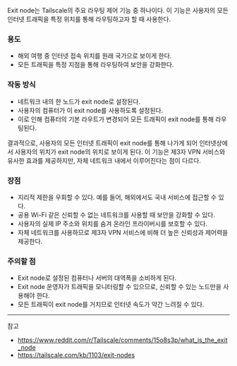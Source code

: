 Exit node는 Tailscale의 주요 라우팅 제어 기능 중 하나이다. 이 기능은 사용자의 모든 인터넷 트래픽을 특정 위치를 통해 라우팅하고자 할 때 사용한다.

### 용도

- 해외 여행 중 인터넷 접속 위치를 원래 국가으로 보이게 한다.
- 모든 트래픽을 특정 지점을 통해 라우팅하여 보안을 강화한다.

### 작동 방식

- 네트워크 내의 한 노드가 exit node로 설정된다.
- 사용자의 컴퓨터가 이 exit node를 사용하도록 설정된다.
- 이로 인해 컴퓨터의 기본 라우트가 변경되어 모든 트래픽이 exit node를 통해 라우팅된다.

결과적으로, 사용자의 모든 인터넷 트래픽이 exit node를 통해 나가게 되어 인터넷상에서 사용자의 위치가 exit node의 위치로 보이게 된다. 이 기능은 제3자 VPN 서비스와 유사한 효과를 제공하지만, 자체 네트워크 내에서 이루어진다는 점이 다르다.

### 장점

- 지리적 제한을 우회할 수 있다. 예를 들어, 해외에서도 국내 서비스에 접근할 수 있다.
- 공용 Wi-Fi 같은 신뢰할 수 없는 네트워크를 사용할 때 보안을 강화할 수 있다.
- 사용자의 실제 IP 주소와 위치를 숨겨 온라인 프라이버시를 보호할 수 있다.
- 자체 네트워크를 사용하므로 제3자 VPN 서비스에 비해 더 높은 신뢰성과 제어력을 제공한다.

### 주의할 점

- Exit node로 설정된 컴퓨터나 서버의 대역폭을 소비하게 된다.
- Exit node 운영자가 트래픽을 모니터링할 수 있으므로, 신뢰할 수 있는 노드만을 사용해야 한다.
- 모든 트래픽이 exit node를 거치므로 인터넷 속도가 약간 느려질 수 있다.

---
참고 
- https://www.reddit.com/r/Tailscale/comments/15o8s3p/what_is_the_exit_node
- https://tailscale.com/kb/1103/exit-nodes

